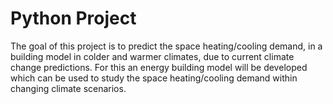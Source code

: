 # Python Project

The goal of this project is to predict the space heating/cooling demand, in a building model in
colder and warmer climates, due to current climate change predictions. For this an energy
building model will be developed which can be used to study the space heating/cooling
demand within changing climate scenarios.
